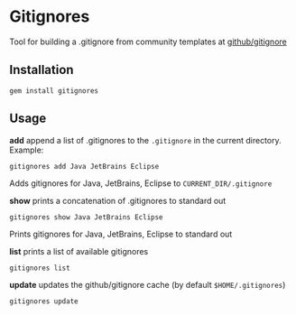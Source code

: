 # Gitignores

Tool for building a .gitignore from community templates at [github/gitignore](https://github.com/github/gitignore)

## Installation

    gem install gitignores

## Usage

**add** append a list of .gitignores to the `.gitignore` in the current directory. Example:

    gitignores add Java JetBrains Eclipse

Adds gitignores for Java, JetBrains, Eclipse to `CURRENT_DIR/.gitignore`

**show** prints a concatenation of .gitignores to standard out

    gitignores show Java JetBrains Eclipse

Prints gitignores for Java, JetBrains, Eclipse to standard out

**list** prints a list of available gitignores

    gitignores list

**update** updates the github/gitignore cache (by default `$HOME/.gitignores`)

    gitignores update
